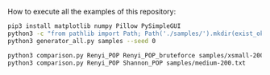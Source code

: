 How to execute all the examples of this repository:

```sh
pip3 install matplotlib numpy Pillow PySimpleGUI
python3 -c "from pathlib import Path; Path('./samples/').mkdir(exist_ok=True)"
python3 generator_all.py samples --seed 0

python3 comparison.py Renyi_POP Renyi_POP_bruteforce samples/xsmall-20000.txt
python3 comparison.py Renyi_POP Shannon_POP samples/medium-200.txt
```
